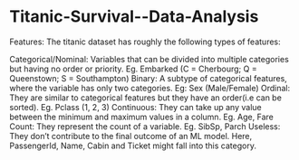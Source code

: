 # Titanic-Survival--Data-Analysis



Features: The titanic dataset has roughly the following types of features:

Categorical/Nominal: Variables that can be divided into multiple categories but having no order or priority.
Eg. Embarked (C = Cherbourg; Q = Queenstown; S = Southampton)
Binary: A subtype of categorical features, where the variable has only two categories.
Eg: Sex (Male/Female)
Ordinal: They are similar to categorical features but they have an order(i.e can be sorted).
Eg. Pclass (1, 2, 3)
Continuous: They can take up any value between the minimum and maximum values in a column.
Eg. Age, Fare
Count: They represent the count of a variable.
Eg. SibSp, Parch
Useless: They don’t contribute to the final outcome of an ML model. Here, PassengerId, Name, Cabin and Ticket might fall into this category.

